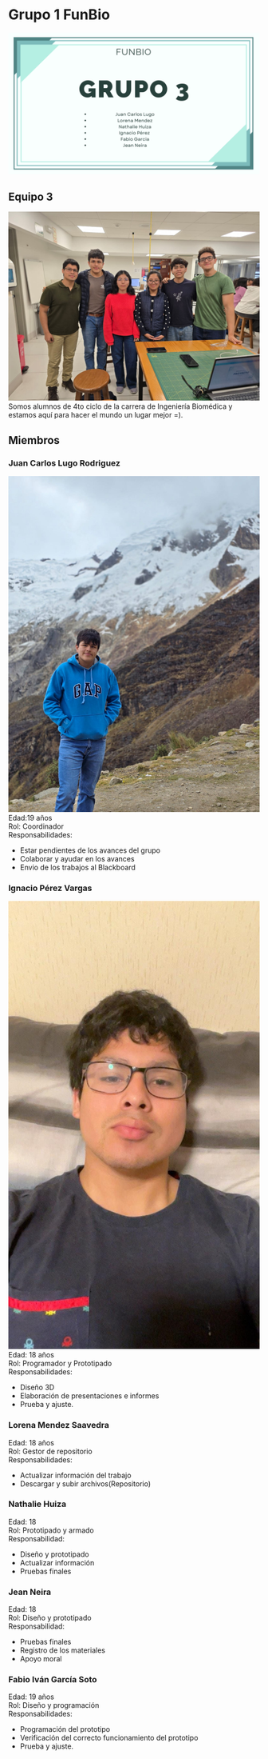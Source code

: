 # Grupo 1 FunBio
![Imagen_presentacion](https://github.com/juanlugo456/GRUPO-FUNBIO/blob/c0bc3b9de0113c47d3ca8c35588abf15486f4343/Imagenes/Presentaci%C3%B3n%20Diapositivas%20Propuesta%20Proyecto%20Negocios%20Simple%20Geom%C3%A9trico%20Verde.png)
## Equipo 3
![Imagenfotogrupal](https://github.com/juanlugo456/GRUPO-FUNBIO/blob/ddf44e363b0948f8814d58704e58754080e6c231/Imagenes/WhatsApp%20Image%202025-08-20%20at%205.18.11%20PM.jpeg)
Somos alumnos de 4to ciclo de la carrera de Ingeniería Biomédica y estamos aquí para hacer el mundo un lugar mejor =).

## Miembros 
### Juan Carlos Lugo Rodriguez
![Imagenfoto1](https://github.com/juanlugo456/GRUPO-FUNBIO/blob/77578e7608d1776f8aa93059d60186b983f800f6/Imagenes/WhatsApp%20Image%202025-08-20%20at%205.36.05%20PM.jpeg)
Edad:19 años    
Rol: Coordinador  
Responsabilidades:
- Estar pendientes de los avances del grupo
- Colaborar y ayudar en los avances
- Envio de los trabajos al Blackboard
### Ignacio Pérez Vargas
![Imagenfoto2](https://github.com/juanlugo456/GRUPO-FUNBIO/blob/77578e7608d1776f8aa93059d60186b983f800f6/Imagenes/WhatsApp%20Image%202025-08-20%20at%205.38.43%20PM.jpeg)
Edad: 18 años  
Rol: Programador y Prototipado  
Responsabilidades:
- Diseño 3D
- Elaboración de presentaciones e informes
- Prueba y ajuste.
### Lorena Mendez Saavedra 
Edad: 18 años  
Rol: Gestor de repositorio  
Responsabilidades: 
- Actualizar información del trabajo
- Descargar y subir archivos(Repositorio)
### Nathalie Huiza 
Edad: 18  
Rol: Prototipado y armado  
Responsabilidad: 
- Diseño y prototipado
- Actualizar  información
- Pruebas finales
### Jean Neira
Edad: 18  
Rol: Diseño y prototipado  
Responsabilidad: 
- Pruebas finales
- Registro de los materiales
- Apoyo moral
### Fabio Iván García Soto
Edad: 19 años  
Rol: Diseño y programación  
Responsabilidades:
- Programación del prototipo
- Verificación del correcto funcionamiento del prototipo
- Prueba y ajuste.
